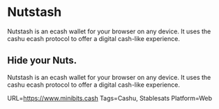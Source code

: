 # Nutstash

Nutstash is an ecash wallet for your browser on any device. It uses the cashu ecash protocol to offer a digital cash-like experience.

## Hide your Nuts.
Nutstash is an ecash wallet for your browser on any device. It uses the cashu ecash protocol to offer a digital cash-like experience.

URL=https://www.minibits.cash
Tags=Cashu, Stablesats
Platform=Web
